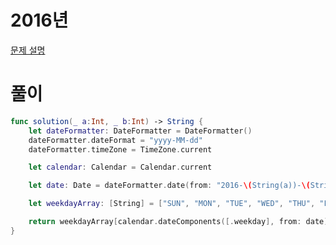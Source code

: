 #  2016년
[문제 설명](https://programmers.co.kr/learn/courses/30/lessons/12901)

# 풀이
```swift
func solution(_ a:Int, _ b:Int) -> String {
    let dateFormatter: DateFormatter = DateFormatter()
    dateFormatter.dateFormat = "yyyy-MM-dd"
    dateFormatter.timeZone = TimeZone.current

    let calendar: Calendar = Calendar.current

    let date: Date = dateFormatter.date(from: "2016-\(String(a))-\(String(b))")!

    let weekdayArray: [String] = ["SUN", "MON", "TUE", "WED", "THU", "FRI", "SAT"]

    return weekdayArray[calendar.dateComponents([.weekday], from: date).weekday!-1]
}
```
